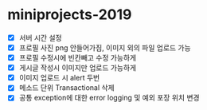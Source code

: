 # miniprojects-2019

- [x] 서버 시간 설정
- [x] 프로필 사진 png 안들어가짐, 이미지 외의 파일 업로드 가능
- [x] 프로필 수정시에 빈칸빼고 수정 가능하게
- [x] 게시글 작성시 이미지만 업로드 가능하게
- [x] 이미지 업로드 시 alert 두번
- [x] 메소드 단위 Transactional 삭제
- [x] 공통 exception에 대한 error logging 및 예외 포장 위치 변경